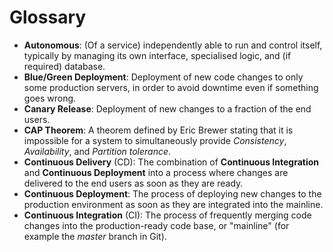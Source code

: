 # Glossary

- __Autonomous__: (Of a service) independently able to run and control itself, typically by managing its own interface, specialised logic, and (if required) database.
- __Blue/Green Deployment__: Deployment of new code changes to only some production servers, in order to avoid downtime even if something goes wrong.
- __Canary Release__: Deployment of new changes to a fraction of the end users.
- __CAP Theorem__: A theorem defined by Eric Brewer stating that it is impossible for a system to simultaneously provide _Consistency_, _Availability_, and _Partition tolerance_.
- __Continuous Delivery__ (CD): The combination of __Continuous Integration__ and __Continuous Deployment__ into a process where changes are delivered to the end users as soon as they are ready.
- __Continuous Deployment__: The process of deploying new changes to the production environment as soon as they are integrated into the mainline.
- __Continuous Integration__ (CI): The process of frequently merging code changes into the production-ready code base, or "mainline" (for example the _master_ branch in Git).
